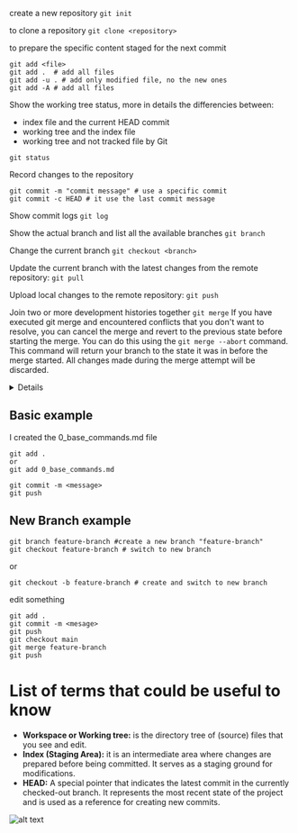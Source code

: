 create a new repository `git init`

to clone a repository `git clone <repository>`

to prepare the specific content staged for the next commit 
```
git add <file>
git add .  # add all files
git add -u . # add only modified file, no the new ones
git add -A # add all files
```

Show the working tree status, more in details the differencies between:
- index file and the current HEAD commit
- working tree and the index file
- working tree and not tracked file by Git
```
git status
```
Record changes to the repository
```
git commit -m "commit message" # use a specific commit
git commit -c HEAD # it use the last commit message
```
Show commit logs `git log`

Show the actual branch and list all the available branches  `git branch`

Change the current branch
`git checkout <branch>`

Update the current branch with the latest changes from the remote repository:
`git pull`

Upload local changes to the remote repository:
```git push```

Join two or more development histories together `git merge`
If you have executed git merge and encountered conflicts that you don't want to resolve, you can cancel the merge and revert to the previous state before starting the merge. You can do this using the `git merge --abort` command. This command will return your branch to the state it was in before the merge started. All changes made during the merge attempt will be discarded.

<details>
<strong> Details </strong>

During the resolution of the conflict, remember that:

- "Keep Current" —> means those from the main branch (the branch you are rebasing onto).
- "Accept Incoming" —> means those from the secondary branch that branched off the main branch you are rebasing onto.
- "Accept Combination (Current First)" —> means merging them with priority given to the current (main) branch.
- "Accept Combination (Incoming First)" —> means merging them with priority given to the secondary branch

</details>




## Basic example 

I created the 0_base_commands.md file 
```
git add .
or 
git add 0_base_commands.md

git commit -m <message>
git push 
```

## New Branch example

```
git branch feature-branch #create a new branch "feature-branch"
git checkout feature-branch # switch to new branch 
```
or 
```
git checkout -b feature-branch # create and switch to new branch 
```

edit something 
```
git add .
git commit -m <mesage>
git push
git checkout main
git merge feature-branch
git push 
```

# List of terms that could be useful to know

- **Workspace or Working tree:** is the directory tree of (source) files that you see and edit.
- **Index (Staging Area):** it is an intermediate area where changes are prepared before being committed. It serves as a staging ground for modifications.
- **HEAD:** A special pointer that indicates the latest commit in the currently checked-out branch. It represents the most recent state of the project and is used as a reference for creating new commits.

![alt text](./img/git_data_transport.jpeg)